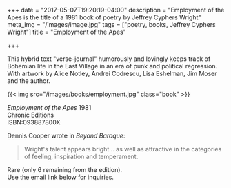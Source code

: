 +++
date = "2017-05-07T19:20:19-04:00"
description = "Employment of the Apes is the title of a 1981 book of poetry by Jeffrey Cyphers Wright"
meta_img = "/images/image.jpg"
tags = ["poetry, books, Jeffrey Cyphers Wright"]
title = "Employment of the Apes"

+++

This hybrid text "verse-journal" humorously and lovingly keeps track of Bohemian life in the East Village in an era of punk and political regression. With artwork by Alice Notley, Andrei Codrescu, Lisa Eshelman, Jim Moser and the author.

{{< img src="/images/books/employment.jpg" class="book"  >}}
<p><em>Employment of the Apes</em> 1981<br>Chronic Editions<br>ISBN:093887800X</p> 

Dennis Cooper wrote in _Beyond Baroque_:

>Wright's talent appears bright... as well as attractive in the categories of feeling, inspiration and temperament.

Rare (only 6 remaining from the edition).  
Use the email link below for inquiries.